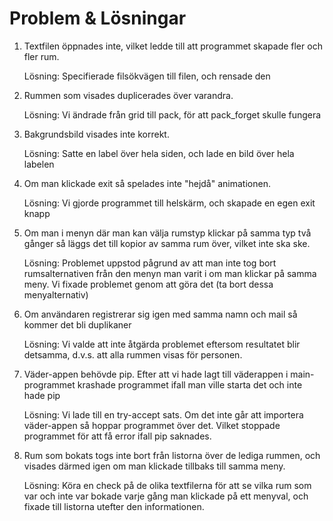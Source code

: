 # Problem & Lösningar

1. Textfilen öppnades inte, vilket ledde till att programmet skapade fler och fler rum.

    Lösning: Specifierade filsökvägen till filen, och rensade den


2. Rummen som visades duplicerades över varandra.

    Lösning: Vi ändrade från grid till pack, för att pack_forget skulle fungera


3. Bakgrundsbild visades inte korrekt.

    Lösning: Satte en label över hela siden, och lade en bild över hela labelen
    

4. Om man klickade exit så spelades inte "hejdå" animationen.

    Lösning: Vi gjorde programmet till helskärm, och skapade en egen exit knapp

5. Om man i menyn där man kan välja rumstyp klickar på samma typ två gånger
så läggs det till kopior av samma rum över, vilket inte ska ske. 

    Lösning: Problemet uppstod pågrund av att man inte tog bort rumsalternativen från
    den menyn man varit i om man klickar på samma meny. Vi fixade problemet genom
    att göra det (ta bort dessa menyalternativ)

6. Om användaren registrerar sig igen med samma namn och mail så kommer det bli duplikaner

    Lösning: Vi valde att inte åtgärda problemet eftersom resultatet blir detsamma, d.v.s. att
    alla rummen visas för personen. 

7. Väder-appen behövde pip. Efter att vi hade lagt till väderappen i main-programmet krashade programmet ifall man ville starta det och inte hade pip

    Lösning: Vi lade till en try-accept sats. Om det inte går att importera väder-appen så hoppar programmet över det. Vilket stoppade programmet för att få error ifall pip saknades. 

8. Rum som bokats togs inte bort från listorna över de lediga rummen, och visades därmed igen om 
man klickade tillbaks till samma meny. 

    Lösning: Köra en check på de olika textfilerna för att se vilka rum som var och inte var bokade varje gång
    man klickade på ett menyval, och fixade till listorna utefter den informationen. 